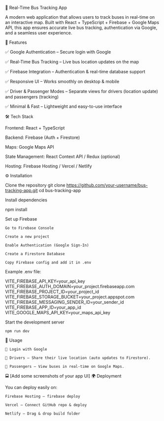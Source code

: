 🚌 Real-Time Bus Tracking App

A modern web application that allows users to track buses in real-time on an interactive map. Built with React + TypeScript + Firebase + Google Maps API, this app ensures accurate live bus tracking, authentication via Google, and a seamless user experience.

🚀 Features

✅ Google Authentication – Secure login with Google

✅ Real-Time Bus Tracking – Live bus location updates on the map

✅ Firebase Integration – Authentication & real-time database support

✅ Responsive UI – Works smoothly on desktop & mobile

✅ Driver & Passenger Modes – Separate views for drivers (location update) and passengers (tracking)

✅ Minimal & Fast – Lightweight and easy-to-use interface

🛠️ Tech Stack

Frontend: React + TypeScript

Backend: Firebase (Auth + Firestore)

Maps: Google Maps API

State Management: React Context API / Redux (optional)

Hosting: Firebase Hosting / Vercel / Netlify

⚙️ Installation

Clone the repository
git clone https://github.com/your-username/bus-tracking-app.git
cd bus-tracking-app

Install dependencies

npm install

Set up Firebase

    Go to Firebase Console

    Create a new project

    Enable Authentication (Google Sign-In)

    Create a Firestore Database

    Copy Firebase config and add it in .env

Example .env file:

VITE_FIREBASE_API_KEY=your_api_key
VITE_FIREBASE_AUTH_DOMAIN=your_project.firebaseapp.com
VITE_FIREBASE_PROJECT_ID=your_project_id
VITE_FIREBASE_STORAGE_BUCKET=your_project.appspot.com
VITE_FIREBASE_MESSAGING_SENDER_ID=your_sender_id
VITE_FIREBASE_APP_ID=your_app_id
VITE_GOOGLE_MAPS_API_KEY=your_maps_api_key

Start the development server

    npm run dev

📌 Usage

    👤 Login with Google

    🚌 Drivers – Share their live location (auto updates to Firestore).

    👥 Passengers – View buses in real-time on Google Maps.



🚍 [Add some screenshots of your app UI]
🌍 Deployment

You can deploy easily on:

    Firebase Hosting – firebase deploy

    Vercel – Connect GitHub repo & deploy

    Netlify – Drag & drop build folder




























































